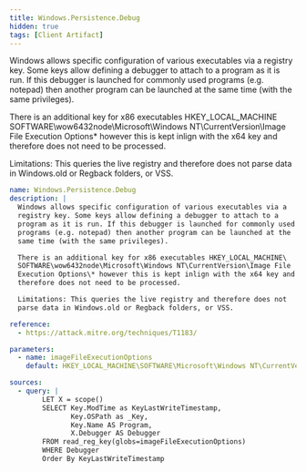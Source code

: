 ```yaml
---
title: Windows.Persistence.Debug
hidden: true
tags: [Client Artifact]
---
```


Windows allows specific configuration of various executables via a
registry key. Some keys allow defining a debugger to attach to a
program as it is run. If this debugger is launched for commonly used
programs (e.g. notepad) then another program can be launched at the
same time (with the same privileges).

There is an additional key for x86 executables HKEY_LOCAL_MACHINE\
SOFTWARE\wow6432node\Microsoft\Windows NT\CurrentVersion\Image File
Execution Options\* however this is kept inlign with the x64 key and
therefore does not need to be processed.

Limitations: This queries the live registry and therefore does not
parse data in Windows.old or Regback folders, or VSS.


```yaml
name: Windows.Persistence.Debug
description: |
  Windows allows specific configuration of various executables via a
  registry key. Some keys allow defining a debugger to attach to a
  program as it is run. If this debugger is launched for commonly used
  programs (e.g. notepad) then another program can be launched at the
  same time (with the same privileges).

  There is an additional key for x86 executables HKEY_LOCAL_MACHINE\
  SOFTWARE\wow6432node\Microsoft\Windows NT\CurrentVersion\Image File
  Execution Options\* however this is kept inlign with the x64 key and
  therefore does not need to be processed.

  Limitations: This queries the live registry and therefore does not
  parse data in Windows.old or Regback folders, or VSS.

reference:
  - https://attack.mitre.org/techniques/T1183/

parameters:
  - name: imageFileExecutionOptions
    default: HKEY_LOCAL_MACHINE\SOFTWARE\Microsoft\Windows NT\CurrentVersion\Image File Execution Options\*

sources:
  - query: |
        LET X = scope()
        SELECT Key.ModTime as KeyLastWriteTimestamp,
               Key.OSPath as _Key,
               Key.Name AS Program,
               X.Debugger AS Debugger
        FROM read_reg_key(globs=imageFileExecutionOptions)
        WHERE Debugger
        Order By KeyLastWriteTimestamp

```
